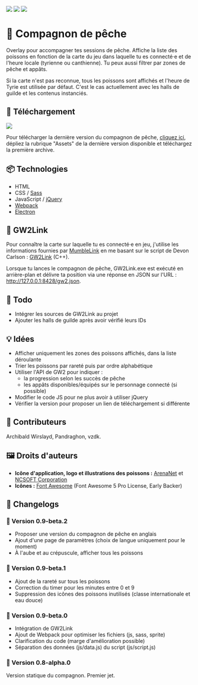 [![](https://img.shields.io/badge/Linktr.ee-Thoanny-93c045?style=for-the-badge)](https://linktr.ee/thoanny)
[![](https://img.shields.io/badge/Twitch-Sub-93c045?style=for-the-badge)](https://www.twitch.tv/subs/thoanny)
[![](https://img.shields.io/badge/StreamElements-Tip-93c045?style=for-the-badge)](https://streamelements.com/thoanny/tip)

# 🎣 Compagnon de pêche

Overlay pour accompagner tes sessions de pêche. Affiche la liste des poissons en fonction de la carte du jeu dans laquelle tu es connecté·e et de l'heure locale (tyrienne ou canthienne). Tu peux aussi filtrer par zones de pêche et appâts.

Si la carte n'est pas reconnue, tous les poissons sont affichés et l'heure de Tyrie est utilisée par défaut. C'est le cas actuellement avec les halls de guilde et les contenus instanciés.

## 💾 Téléchargement

[![](https://img.shields.io/github/downloads/thoanny/fishing-companion/total?style=for-the-badge)](https://github.com/thoanny/fishing-companion/releases)

Pour télécharger la dernière version du compagnon de pêche, [cliquez ici](https://github.com/thoanny/fishing-companion/releases), dépliez la rubrique "Assets" de la dernière version disponible et téléchargez la première archive.

## 📦 Technologies

* HTML
* CSS / [Sass](https://sass-lang.com/)
* JavaScript / [jQuery](https://jquery.com/)
* [Webpack](https://webpack.js.org/)
* [Electron](https://www.electronjs.org/)

## 🐉 GW2Link

Pour connaître la carte sur laquelle tu es connecté·e en jeu, j'utilise les informations fournies par [MumbleLink](https://wiki.guildwars2.com/wiki/API:MumbleLink) en me basant sur le script de Devon Carlson : [GW2Link](https://github.com/Blaaguuu/GW2Link) (C++).

Lorsque tu lances le compagnon de pêche, GW2Link.exe est exécuté en arrière-plan et délivre ta position via une réponse en JSON sur l'URL : http://127.0.0.1:8428/gw2.json.

## 📑 Todo

* Intégrer les sources de GW2Link au projet
* Ajouter les halls de guilde après avoir vérifié leurs IDs

## 💡 Idées

* Afficher uniquement les zones des poissons affichés, dans la liste déroulante
* Trier les poissons par rareté puis par ordre alphabétique
* Utiliser l'API de GW2 pour indiquer :
  * la progression selon les succès de pêche
  * les appâts disponibles/équipés sur le personnage connecté (si possible)
* Modifier le code JS pour ne plus avoir à utiliser jQuery
* Vérifier la version pour proposer un lien de téléchargement si différente

## 💃 Contributeurs

Archibald Wirslayd, Pandraghon, vzdk.

## 🖼️ Droits d'auteurs

* **Icône d'application, logo et illustrations des poissons :** [ArenaNet](https://www.arena.net/) et [NCSOFT Corporation](https://ncsoft.com/)
* **Icônes :** [Font Awesome](https://fontawesome.com/) (Font Awesome 5 Pro License, Early Backer)

## 📝 Changelogs

### 🔹 Version 0.9-beta.2

* Proposer une version du compagnon de pêche en anglais
* Ajout d'une page de paramètres (choix de langue uniquement pour le moment)
* À l'aube et au crépuscule, afficher tous les poissons

### 🔹 Version 0.9-beta.1

* Ajout de la rareté sur tous les poissons
* Correction du timer pour les minutes entre 0 et 9
* Suppression des icônes des poissons inutilisés (classe internationale et eau douce)

### 🔹 Version 0.9-beta.0

* Intégration de GW2Link
* Ajout de Webpack pour optimiser les fichiers (js, sass, sprite)
* Clarification du code (marge d'amélioration possible)
* Séparation des données (js/data.js) du script (js/script.js)

### 🔹 Version 0.8-alpha.0

Version statique du compagnon. Premier jet.
